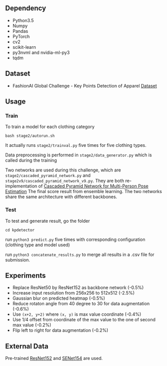 ## Dependency

- Python3.5
- Numpy
- Pandas
- PyTorch
- cv2
- scikit-learn
- py3nvml and nvidia-ml-py3
- tqdm

## Dataset
- FashionAI Global Challenge - Key Points Detection of Apparel [Dataset](https://tianchi.aliyun.com/competition/information.htm?spm=5176.11165261.5678.2.34b72ec5iFguTn&raceId=231648&_lang=en_US)

## Usage

### Train

To train a model for each clothing category

```bash stage2/autorun.sh```

It actually runs ```stage2/trainval.py``` five times for five clothing types.

Data preprocessing is performed in ```stage2/data_generator.py``` which is called during the training

Two networks are used during this challenge, which are ```stage2/cascaded_pyramid_network.py``` and ```stage2v9/cascaded_pyramid_network_v9.py```. They are both re-implementation of [Cascaded Pyramid Network for Multi-Person Pose Estimation](https://arxiv.org/abs/1711.07319) The final score result from ensemble learning. The two networks share the same architecture with different backbones.

### Test

To test and generate result, go the folder

```cd kpdetector```

run ```python3 predict.py``` five times with corresponding configuration (clothing type and model used)

run ```python3 concatenate_results.py``` to merge all results in a .csv file for submission.

## Experiments
- Replace ResNet50 by ResNet152 as backbone network (-0.5%)
- Increase input resolution from 256x256 to 512x512 (-2.5%)
- Gaussian blur on predicted heatmap (-0.5%)
- Reduce rotaton angle from 40 degree to 30 for data augmentation (-0.6%)
- Use ```(x+2, y+2)``` where ```(x, y)``` is max value coordinate (-0.4%)
- Use 1/4 offset from coordinate of the max value to the one of second max value (-0.2%)
- Flip left to right for data augmentation (-0.2%)

## External Data

Pre-trained [ResNet152](https://github.com/pytorch/vision/blob/master/torchvision/models/resnet.py) and [SENet154](https://github.com/Cadene/pretrained-models.pytorch/blob/master/pretrainedmodels/models/senet.py)  are used.
